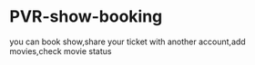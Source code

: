 # PVR-show-booking
you can book show,share your ticket with another account,add movies,check movie status
